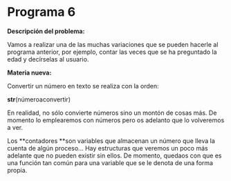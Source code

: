 
# Programa 6

**Descripción del problema:**

Vamos a realizar una de las muchas variaciones que se pueden hacerle al programa anterior, por ejemplo, contar las veces que se ha preguntado la edad y decírselas al usuario.

**Materia nueva:**

Convertir un número en texto se realiza con la orden:

**str**(númeroaconvertir)

En realidad, no sólo convierte números sino un montón de cosas más. De momento lo emplearemos con números pero os adelanto que lo volveremos a ver.

Los **contadores **son variables que almacenan un número que lleva la cuenta de algún proceso... Hay estructuras que veremos un poco más adelante que no pueden existir sin ellos. De momento, quedaos con que es una función tan común para una variable que se le denota de una forma propia. 

